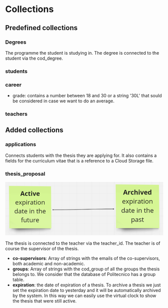 # Collections

## Predefined collections

### Degrees

The programme the student is studying in. The degree is connected to the student via the cod_degree.

### students

### career

- grade: contains a number between 18 and 30 or a string '30L' that sould be considered in case we want to do an average.

### teachers

## Added collections

### applications

Connects students with the thesis they are applying for. It also contains a fields for the curriculum vitae that is a reference to a Cloud Storage file.

### thesis_proposal

![Thesis Flow](imgs/thesis_flow.png)

The thesis is connected to the teacher via the teacher_id. The teacher is of course the supervisor of the thesis. 

- **co-supervisors**: Array of strings with the emails of the co-supervisors, both academic and non-academic. 
- **groups**: Array of strings with the cod_group of all the groups the thesis belongs to. We consider that the database of Politecnico has a group table.
- **expiration**: the date of expiration of a thesis. To archive a thesis we just set the expiration date to yesterday and it will be automatically archived by the system. In this way we can easily use the virtual clock to show the thesis that were still active.
